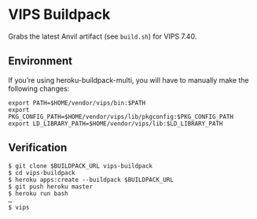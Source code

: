 # VIPS Buildpack

Grabs the latest Anvil artifact (see `build.sh`) for VIPS 7.40.

## Environment

If you’re using heroku-buildpack-multi, you will have to manually make the following changes:

    export PATH=$HOME/vendor/vips/bin:$PATH
    export PKG_CONFIG_PATH=$HOME/vendor/vips/lib/pkgconfig:$PKG_CONFIG_PATH
    export LD_LIBRARY_PATH=$HOME/vendor/vips/lib:$LD_LIBRARY_PATH

## Verification

    $ git clone $BUILDPACK_URL vips-buildpack
    $ cd vips-buildpack
    $ heroku apps:create --buildpack $BUILDPACK_URL
    $ git push heroku master
    $ heroku run bash
    …
    $ vips 
